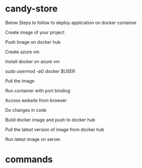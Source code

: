 # candy-store
Below Steps to follow to deploy application on docker container

Create image of your project

Push Image on docker hub

Create azure vm

Install docker on azure vm

sudo usermod -aG docker $USER

Pull the image

Run container with port binding

Access website from browser

Do changes in code

Build docker image and push to docker hub

Pull the latest version of image from docker hub

Run latest image on server.

# commands
